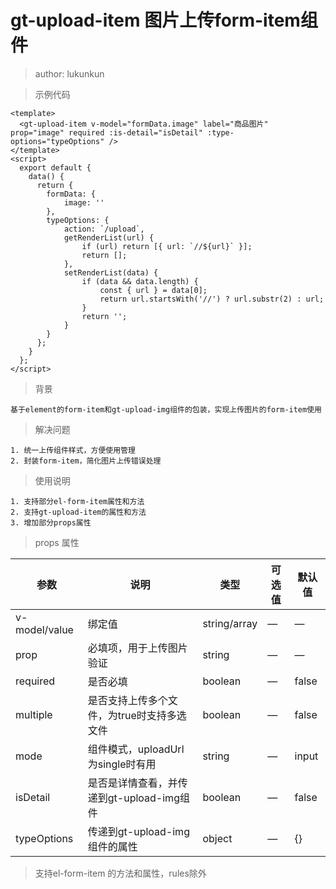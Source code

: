 gt-upload-item 图片上传form-item组件
===
>author: lukunkun

> 示例代码
```
<template>
  <gt-upload-item v-model="formData.image" label="商品图片" prop="image" required :is-detail="isDetail" :type-options="typeOptions" />
</template>
<script>
  export default {
    data() {
      return {
        formData: {
            image: ''
        },
        typeOptions: {
            action: `/upload`,
            getRenderList(url) {
                if (url) return [{ url: `//${url}` }];
                return [];
            },
            setRenderList(data) {
                if (data && data.length) {
                    const { url } = data[0];
                    return url.startsWith('//') ? url.substr(2) : url;
                }
                return '';
            }
        }
      };
    }
  };
</script>

```


> 背景

    基于element的form-item和gt-upload-img组件的包装，实现上传图片的form-item使用

> 解决问题

    1. 统一上传组件样式，方便使用管理
    2. 封装form-item，简化图片上传错误处理

> 使用说明

    1. 支持部分el-form-item属性和方法
    2. 支持gt-upload-item的属性和方法
    3. 增加部分props属性

> props 属性

| 参数 | 说明 | 类型 | 可选值 | 默认值 |
| --- | --- | --- | --- | --- |
| v-model/value | 绑定值 | string/array | — | — |
| prop | 必填项，用于上传图片验证 | string | — | — |
| required | 是否必填 | boolean | — | false |
| multiple | 是否支持上传多个文件，为true时支持多选文件 | boolean | — | false |
| mode | 组件模式，uploadUrl为single时有用 | string | — | input |
| isDetail | 是否是详情查看，并传递到gt-upload-img组件 | boolean | — | false |
| typeOptions | 传递到gt-upload-img组件的属性 | object | — | {} |

>  支持el-form-item 的方法和属性，rules除外